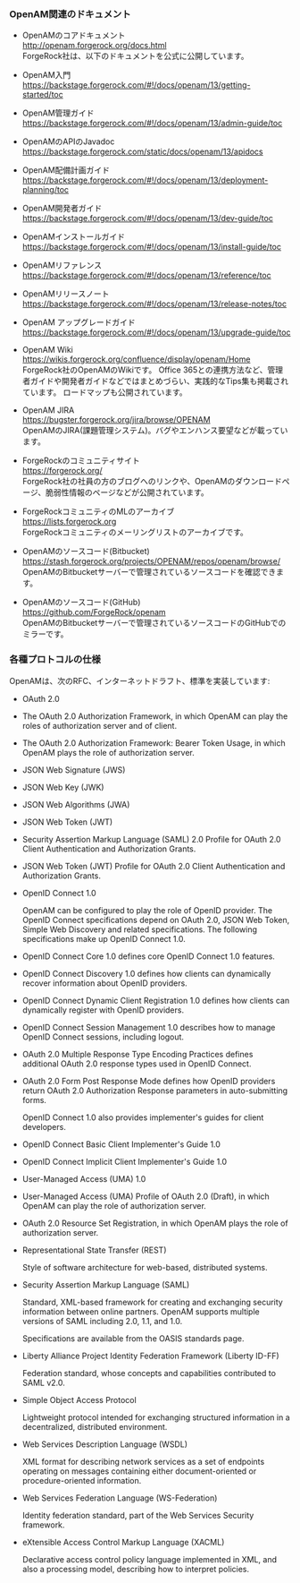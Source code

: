 ### OpenAM関連のドキュメント

- OpenAMのコアドキュメント  
http://openam.forgerock.org/docs.html    
ForgeRock社は、以下のドキュメントを公式に公開しています。

 - OpenAM入門    
https://backstage.forgerock.com/#!/docs/openam/13/getting-started/toc

 - OpenAM管理ガイド  
https://backstage.forgerock.com/#!/docs/openam/13/admin-guide/toc
 
 - OpenAMのAPIのJavadoc  
https://backstage.forgerock.com/static/docs/openam/13/apidocs

 - OpenAM配備計画ガイド  
https://backstage.forgerock.com/#!/docs/openam/13/deployment-planning/toc

 - OpenAM開発者ガイド  
https://backstage.forgerock.com/#!/docs/openam/13/dev-guide/toc

 - OpenAMインストールガイド  
https://backstage.forgerock.com/#!/docs/openam/13/install-guide/toc

 - OpenAMリファレンス  
https://backstage.forgerock.com/#!/docs/openam/13/reference/toc

 - OpenAMリリースノート  
https://backstage.forgerock.com/#!/docs/openam/13/release-notes/toc

 - OpenAM アップグレードガイド  
https://backstage.forgerock.com/#!/docs/openam/13/upgrade-guide/toc

- OpenAM Wiki  
https://wikis.forgerock.org/confluence/display/openam/Home  
ForgeRock社のOpenAMのWikiです。
Office 365との連携方法など、管理者ガイドや開発者ガイドなどではまとめづらい、実践的なTips集も掲載されています。
ロードマップも公開されています。

- OpenAM JIRA  
https://bugster.forgerock.org/jira/browse/OPENAM  
OpenAMのJIRA(課題管理システム)。バグやエンハンス要望などが載っています。

- ForgeRockのコミュニティサイト  
https://forgerock.org/  
ForgeRock社の社員の方のブログへのリンクや、OpenAMのダウンロードページ、脆弱性情報のページなどが公開されています。

- ForgeRockコミュニティのMLのアーカイブ  
https://lists.forgerock.org  
ForgeRockコミュニティのメーリングリストのアーカイブです。

- OpenAMのソースコード(Bitbucket)  
https://stash.forgerock.org/projects/OPENAM/repos/openam/browse/  
OpenAMのBitbucketサーバーで管理されているソースコードを確認できます。

- OpenAMのソースコード(GitHub)  
https://github.com/ForgeRock/openam  
OpenAMのBitbucketサーバーで管理されているソースコードのGitHubでのミラーです。

### 各種プロトコルの仕様

OpenAMは、次のRFC、インターネットドラフト、標準を実装しています:

- OAuth 2.0

 - The OAuth 2.0 Authorization Framework, in which OpenAM can play the roles of authorization server and of client.
 - The OAuth 2.0 Authorization Framework: Bearer Token Usage, in which OpenAM plays the role of authorization server.
 - JSON Web Signature (JWS)
 - JSON Web Key (JWK)
 - JSON Web Algorithms (JWA)
 - JSON Web Token (JWT)
 - Security Assertion Markup Language (SAML) 2.0 Profile for OAuth 2.0 Client Authentication and Authorization Grants.
 - JSON Web Token (JWT) Profile for OAuth 2.0 Client Authentication and Authorization Grants.

- OpenID Connect 1.0

    OpenAM can be configured to play the role of OpenID provider. The OpenID Connect specifications depend on OAuth 2.0, JSON Web Token, Simple Web Discovery and related specifications. The following specifications make up OpenID Connect 1.0.

 - OpenID Connect Core 1.0 defines core OpenID Connect 1.0 features.
 - OpenID Connect Discovery 1.0 defines how clients can dynamically recover information about OpenID providers.
 - OpenID Connect Dynamic Client Registration 1.0 defines how clients can dynamically register with OpenID providers.
 - OpenID Connect Session Management 1.0 describes how to manage OpenID Connect sessions, including logout.
 - OAuth 2.0 Multiple Response Type Encoding Practices defines additional OAuth 2.0 response types used in OpenID Connect.
 - OAuth 2.0 Form Post Response Mode defines how OpenID providers return OAuth 2.0 Authorization Response parameters in auto-submitting forms.

    OpenID Connect 1.0 also provides implementer's guides for client developers.

 - OpenID Connect Basic Client Implementer's Guide 1.0
 - OpenID Connect Implicit Client Implementer's Guide 1.0

- User-Managed Access (UMA) 1.0

 - User-Managed Access (UMA) Profile of OAuth 2.0 (Draft), in which OpenAM can play the role of authorization server.
 - OAuth 2.0 Resource Set Registration, in which OpenAM plays the role of authorization server.

- Representational State Transfer (REST)

    Style of software architecture for web-based, distributed systems.

- Security Assertion Markup Language (SAML)

    Standard, XML-based framework for creating and exchanging security information between online partners. OpenAM supports multiple versions of SAML including 2.0, 1.1, and 1.0.

    Specifications are available from the OASIS standards page.

- Liberty Alliance Project Identity Federation Framework (Liberty ID-FF)

    Federation standard, whose concepts and capabilities contributed to SAML v2.0.

- Simple Object Access Protocol

    Lightweight protocol intended for exchanging structured information in a decentralized, distributed environment.

- Web Services Description Language (WSDL)

    XML format for describing network services as a set of endpoints operating on messages containing either document-oriented or procedure-oriented information.

- Web Services Federation Language (WS-Federation)

    Identity federation standard, part of the Web Services Security framework.

- eXtensible Access Control Markup Language (XACML)

    Declarative access control policy language implemented in XML, and also a processing model, describing how to interpret policies.

